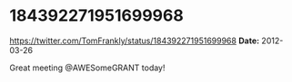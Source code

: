 # 184392271951699968
https://twitter.com/TomFrankly/status/184392271951699968
**Date:** 2012-03-26

Great meeting @AWESomeGRANT today!
